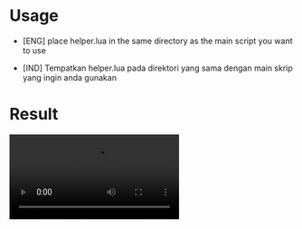 # Usage

* [ENG]
place helper.lua in the same directory as the main script you want to use

* [IND]
Tempatkan helper.lua pada direktori yang sama dengan main skrip yang ingin anda gunakan

# Result
![result](https://cdn.discordapp.com/attachments/985689423796666419/1118915631325126817/result.mp4)
